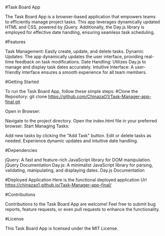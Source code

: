 #Task Board App

The Task Board App is a browser-based application that empowers teams to efficiently manage project tasks. This app leverages dynamically updated HTML and CSS, powered by jQuery. Additionally, the Day.js library is employed for effective date handling, ensuring seamless task scheduling.

#Features

Task Management: Easily create, update, and delete tasks.
Dynamic Updates: The app dynamically updates the user interface, providing real-time feedback on task modifications.
Date Handling: Utilizes Day.js to manage and display task dates accurately.
Intuitive Interface: A user-friendly interface ensures a smooth experience for all team members.

#Getting Started

To run the Task Board App, follow these simple steps:
#Clone the Repository: git clone https://github.com/ChinazaO1/Task-Manager-app-final.git

Open in Browser:

Navigate to the project directory.
Open the index.html file in your preferred browser.
Start Managing Tasks:

Add new tasks by clicking the "Add Task" button.
Edit or delete tasks as needed.
Experience dynamic updates and intuitive date handling.

#Dependencies

jQuery: A fast and feature-rich JavaScript library for DOM manipulation.
jQuery Documentation
Day.js: A minimalist JavaScript library for parsing, validating, manipulating, and displaying dates.
Day.js Documentation

#Deployed Application
Here is the functional deployed application Url
https://chinazao1.github.io/Task-Manager-app-final/

#Contributions

Contributions to the Task Board App are welcome! Feel free to submit bug reports, feature requests, or even pull requests to enhance the functionality.

#License

This Task Board App is licensed under the MIT License.
